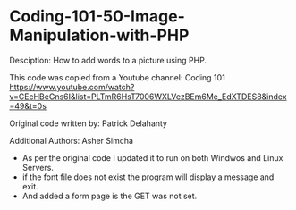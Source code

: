 # Coding-101-50-Image-Manipulation-with-PHP

Desciption: How to add words to a picture using PHP.

This code was copied from a Youtube channel: Coding 101
https://www.youtube.com/watch?v=CEcHBeGns6I&list=PLTmR6HsT7006WXLVezBEm6Me_EdXTDES8&index=49&t=0s

Original code written by: Patrick Delahanty

Additional Authors: Asher Simcha
* As per the original code I updated it to run on both Windwos and Linux Servers.
* if the font file does not exist the program will display a message and exit.
* And added a form page is the GET was not set.
